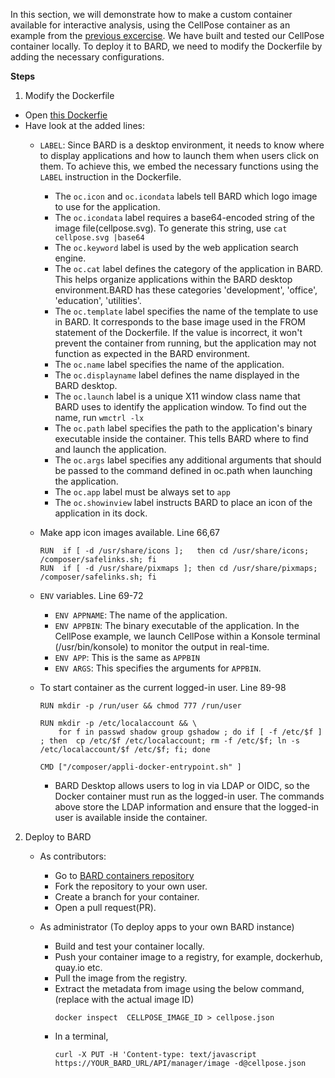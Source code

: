 In this section, we will demonstrate how to make a custom container available for interactive analysis, using the CellPose container as an example from the [previous excercise](../containers/). We have built and tested our CellPose container locally. To deploy it to BARD, we need to modify the Dockerfile by adding the necessary configurations.

**Steps**
1. Modify the Dockerfile
- Open [this Dockerfie](https://github.com/embl-cba/bard-containers/blob/main/cellpose/Dockerfile)
- Have look at the added lines:
    - `LABEL`:  Since BARD is a desktop environment, it needs to know where to display applications and how to launch them when users click on them. To achieve this, we embed the necessary functions using the `LABEL` instruction in the Dockerfile.
        - The `oc.icon` and `oc.icondata` labels tell BARD which logo image to use for the application. 
        - The `oc.icondata` label requires a base64-encoded string of the image file(cellpose.svg). To generate this string, use `cat cellpose.svg |base64`
        - The `oc.keyword` label is used by the web application search engine.
        - The `oc.cat` label defines the category of the application in BARD. This helps organize applications within the BARD desktop environment.BARD has these categories 'development', 'office', 'education', 'utilities'.
        - The `oc.template` label specifies the name of the template to use in BARD. It corresponds to the base image used in the FROM statement of the Dockerfile. If the value is incorrect, it won't prevent the container from running, but the application may not function as expected in the BARD environment.
        - The `oc.name` label specifies the name of the application. 
        - The `oc.displayname` label defines the name displayed in the BARD desktop.
        - The `oc.launch` label is a unique X11 window class name that BARD uses to identify the application window. To find out the name, run `wmctrl -lx`
        - The `oc.path` label specifies the path to the application's binary executable inside the container. This tells BARD where to find and launch the application.
        - The `oc.args` label specifies any additional arguments that should be passed to the command defined in oc.path when launching the application.
        - The `oc.app` label must be always set to `app`
        - The `oc.showinview` label instructs BARD to place an icon of the application in its dock.

    - Make app icon images available. Line 66,67
        ```
        RUN  if [ -d /usr/share/icons ];   then cd /usr/share/icons;    /composer/safelinks.sh; fi 
        RUN  if [ -d /usr/share/pixmaps ]; then cd /usr/share/pixmaps;  /composer/safelinks.sh; fi 
        ```

    - `ENV` variables. Line 69-72
        - `ENV APPNAME`: The name of the application.
        - `ENV APPBIN`: The binary executable of the application. In the CellPose example, we launch CellPose within a Konsole terminal (/usr/bin/konsole) to monitor the output in real-time.
        - `ENV APP`: This is the same as `APPBIN`
        - `ENV ARGS`: This specifies the arguments for `APPBIN`.

    - To start container as the current logged-in user. Line 89-98
        ```
        RUN mkdir -p /run/user && chmod 777 /run/user

        RUN mkdir -p /etc/localaccount && \
            for f in passwd shadow group gshadow ; do if [ -f /etc/$f ] ; then  cp /etc/$f /etc/localaccount; rm -f /etc/$f; ln -s /etc/localaccount/$f /etc/$f; fi; done
        
        CMD ["/composer/appli-docker-entrypoint.sh" ]
        ```

        - BARD Desktop allows users to log in via LDAP or OIDC, so the Docker container must run as the logged-in user. The commands above store the LDAP information and ensure that the logged-in user is available inside the container.

2. Deploy to BARD
    - As contributors:
        - Go to [BARD containers repository](https://github.com/embl-cba/bard-containers)
        - Fork the repository to your own user.
        - Create a branch for your container.
        - Open a pull request(PR).

    - As administrator (To deploy apps to your own BARD instance)
        - Build and test your container locally. 
        - Push your container image to a registry, for example, dockerhub, quay.io etc.
        - Pull the image from the registry.
        - Extract the metadata from image using the below command, (replace with the actual image ID)
            ```
            docker inspect  CELLPOSE_IMAGE_ID > cellpose.json
            ```
        - In a terminal,
            ```
            curl -X PUT -H 'Content-type: text/javascript https://YOUR_BARD_URL/API/manager/image -d@cellpose.json
            ```